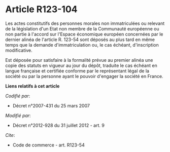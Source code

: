 # Article R123-104

Les actes constitutifs des personnes morales non immatriculées ou relevant de la législation d'un Etat non membre de la
Communauté européenne ou non partie à l'accord sur l'Espace économique européen concernées par le dernier alinéa de l'article
R. 123-54 sont déposés au plus tard en même temps que la demande d'immatriculation ou, le cas échéant, d'inscription
modificative. 

Est déposée pour satisfaire à la formalité prévue au premier alinéa une copie des statuts en vigueur au jour du dépôt,
traduite le cas échéant en langue française et certifiée conforme par le représentant légal de la société ou par la personne
ayant le pouvoir d'engager la société en France.

**Liens relatifs à cet article**

_Codifié par_:

  - Décret n°2007-431 du 25 mars 2007

_Modifié par_:

  - Décret n°2012-928 du 31 juillet 2012 - art. 9

_Cite_:

  - Code de commerce - art. R123-54
